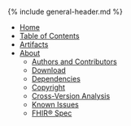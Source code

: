 {% include general-header.md %}

<div class="segment" id="segment-navbar">
  <div id="stripe"></div>
  <div class="container">
    <nav class="navbar navbar-inverse">
      <div class="container">
        <div class="nav-collapse collapse navbar-inverse-collapse">
          <ul class="nav navbar-nav">
            <li><a href="base.html">Home</a></li>
            <li><a href="base-toc.html">Table of Contents</a></li>
            <li><a href="base-artifacts.html">Artifacts</a></li>
             <li class="dropdown">
              <a href="#" class="dropdown-toggle" data-toggle="dropdown">About <b class="caret"></b></a>
              <ul class="dropdown-menu">
                <li><a href="base-authors.html">Authors and Contributors</a></li>
                <li><a href="base-downloads.html">Download</a></li>
                <li><a href="base-dependencies.html">Dependencies</a></li>
                <li><a href="base-copyright.html">Copyright</a></li>
                <li><a href="base-cross-version-analysis.html">Cross-Version Analysis</a></li>
                <li><a href="base-known-issues.html">Known Issues</a></li>
                <li><a target="_blank" href="{{site.data.fhir.path}}index.html">FHIR® Spec</a></li>
              </ul>
            </li>
          </ul>
        </div>
      </div>
    </nav>
  </div>
</div>

<style>
  .no-number {
    --heading-prefix: none;
  }
</style>